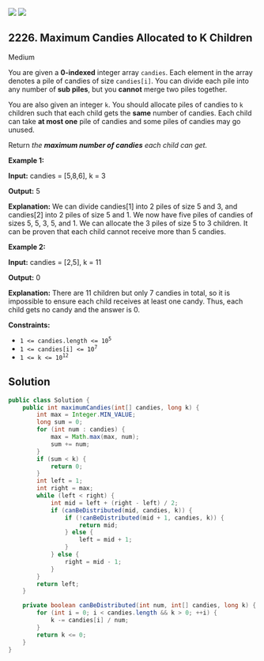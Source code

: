 [![](https://img.shields.io/github/stars/javadev/LeetCode-in-Java?label=Stars&style=flat-square)](https://github.com/javadev/LeetCode-in-Java)
[![](https://img.shields.io/github/forks/javadev/LeetCode-in-Java?label=Fork%20me%20on%20GitHub%20&style=flat-square)](https://github.com/javadev/LeetCode-in-Java/fork)

## 2226\. Maximum Candies Allocated to K Children

Medium

You are given a **0-indexed** integer array `candies`. Each element in the array denotes a pile of candies of size `candies[i]`. You can divide each pile into any number of **sub piles**, but you **cannot** merge two piles together.

You are also given an integer `k`. You should allocate piles of candies to `k` children such that each child gets the **same** number of candies. Each child can take **at most one** pile of candies and some piles of candies may go unused.

Return _the **maximum number of candies** each child can get._

**Example 1:**

**Input:** candies = [5,8,6], k = 3

**Output:** 5

**Explanation:** We can divide candies[1] into 2 piles of size 5 and 3, and candies[2] into 2 piles of size 5 and 1. We now have five piles of candies of sizes 5, 5, 3, 5, and 1. We can allocate the 3 piles of size 5 to 3 children. It can be proven that each child cannot receive more than 5 candies. 

**Example 2:**

**Input:** candies = [2,5], k = 11

**Output:** 0

**Explanation:** There are 11 children but only 7 candies in total, so it is impossible to ensure each child receives at least one candy. Thus, each child gets no candy and the answer is 0. 

**Constraints:**

*   <code>1 <= candies.length <= 10<sup>5</sup></code>
*   <code>1 <= candies[i] <= 10<sup>7</sup></code>
*   <code>1 <= k <= 10<sup>12</sup></code>

## Solution

```java
public class Solution {
    public int maximumCandies(int[] candies, long k) {
        int max = Integer.MIN_VALUE;
        long sum = 0;
        for (int num : candies) {
            max = Math.max(max, num);
            sum += num;
        }
        if (sum < k) {
            return 0;
        }
        int left = 1;
        int right = max;
        while (left < right) {
            int mid = left + (right - left) / 2;
            if (canBeDistributed(mid, candies, k)) {
                if (!canBeDistributed(mid + 1, candies, k)) {
                    return mid;
                } else {
                    left = mid + 1;
                }
            } else {
                right = mid - 1;
            }
        }
        return left;
    }

    private boolean canBeDistributed(int num, int[] candies, long k) {
        for (int i = 0; i < candies.length && k > 0; ++i) {
            k -= candies[i] / num;
        }
        return k <= 0;
    }
}
```